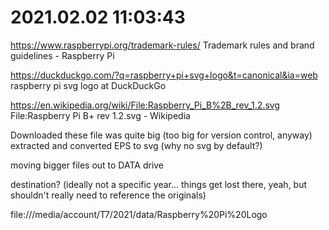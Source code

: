 # 2021.02.02 11:03:43 
https://www.raspberrypi.org/trademark-rules/
Trademark rules and brand guidelines - Raspberry Pi

https://duckduckgo.com/?q=raspberry+pi+svg+logo&t=canonical&ia=web
raspberry pi svg logo at DuckDuckGo

https://en.wikipedia.org/wiki/File:Raspberry_Pi_B%2B_rev_1.2.svg
File:Raspberry Pi B+ rev 1.2.svg - Wikipedia

Downloaded these
file was quite big (too big for version control, anyway)
extracted
and converted EPS to svg (why no svg by default?)

moving bigger files out to DATA drive

destination? (ideally not a specific year... things get lost there, yeah, but shouldn't really need to reference the originals)

file:///media/account/T7/2021/data/Raspberry%20Pi%20Logo
